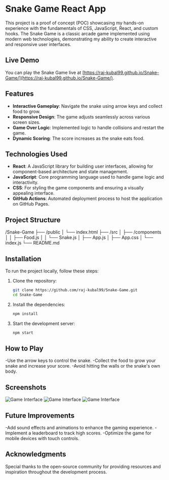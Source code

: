 # Snake Game React App

This project is a proof of concept (POC) showcasing my hands-on experience with the fundamentals of CSS, JavaScript, React, and custom hooks. The Snake Game is a classic arcade game implemented using modern web technologies, demonstrating my ability to create interactive and responsive user interfaces.

## Live Demo

You can play the Snake Game live at [https://raj-kubal99.github.io/Snake-Game/](https://raj-kubal99.github.io/Snake-Game/).

## Features

- **Interactive Gameplay**: Navigate the snake using arrow keys and collect food to grow.
- **Responsive Design**: The game adjusts seamlessly across various screen sizes.
- **Game Over Logic**: Implemented logic to handle collisions and restart the game.
- **Dynamic Scoring**: The score increases as the snake eats food.

## Technologies Used

- **React**: A JavaScript library for building user interfaces, allowing for component-based architecture and state management.
- **JavaScript**: Core programming language used to handle game logic and interactivity.
- **CSS**: For styling the game components and ensuring a visually appealing interface.
- **GitHub Actions**: Automated deployment process to host the application on GitHub Pages.

## Project Structure
/Snake-Game 
├── /public 
│ └── index.html 
├── /src 
│ ├── /components 
│ │ ├── Food.js 
│ │ └── Snake.js 
│ ├── App.js 
│ ├── App.css 
│ └── index.js 
└── README.md


## Installation

To run the project locally, follow these steps:

1. Clone the repository:
   ```bash
   git clone https://github.com/raj-kubal99/Snake-Game.git
   cd Snake-Game

2. Install the dependencies:
   ```bash
   npm install

3. Start the development server:
   ```bash
   npm start

## How to Play

-Use the arrow keys to control the snake.
-Collect the food to grow your snake and increase your score.
-Avoid hitting the walls or the snake's own body.

## Screenshots
![Game Interface](./public/images/game_beginning.png)
![Game Interface](./public/images/game_play.png)
![Game Interface](./public/images/game_end.png)

## Future Improvements
-Add sound effects and animations to enhance the gaming experience.
-Implement a leaderboard to track high scores.
-Optimize the game for mobile devices with touch controls.

## Acknowledgments
Special thanks to the open-source community for providing resources and inspiration throughout the development process.
